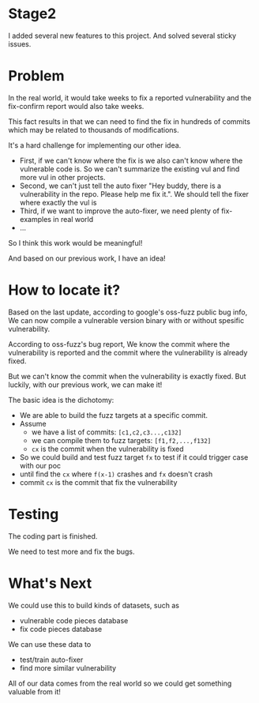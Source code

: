 # Stage2

I added several new features to this project. And solved several sticky issues.

# Problem

In the real world, it would take weeks to fix a reported vulnerability and the fix-confirm report would also take weeks.

This fact results in that we can need to find the fix in hundreds of commits which may be related to thousands of modifications. 

It's a hard challenge for implementing our other idea. 

- First, if we can't know where the fix is we also can't know where the vulnerable code is. So we can't summarize the existing vul and find more vul in other projects.
- Second, we can't just tell the auto fixer "Hey buddy, there is a vulnerability in the repo. Please help me fix it.". We should tell the fixer where exactly the vul is
- Third, if we want to improve the auto-fixer, we need plenty of fix-examples in real world
- ...

So I think this work would be meaningful!

And based on our previous work, I have an idea!

# How to locate it?

Based on the last update, according to google's oss-fuzz public bug info, We can now compile a vulnerable version binary with or without spesific vulnerability. 

According to oss-fuzz's bug report, We know the commit where the vulnerability is reported and the commit where the vulnerability is already fixed.

But we can't know the commit when the vulnerability is exactly fixed. But luckily, with our previous work, we can make it!

The basic idea is the dichotomy:
- We are able to build the fuzz targets at a specific commit.
- Assume 
  - we have a list of commits: `[c1,c2,c3...,c132]`
  - we can compile them to fuzz targets: `[f1,f2,...,f132]`
  - `cx` is the commit when the vulnerability is fixed
- So we could build and test fuzz target `fx` to test if it could trigger case with our poc 
- until find the `cx` where `f(x-1)` crashes and `fx` doesn't crash
- commit `cx` is the commit that fix the vulnerability

# Testing

The coding part is finished. 


We need to test more and fix the bugs.

# What's Next

We could use this to build kinds of datasets, such as 

- vulnerable code pieces database
- fix code pieces database

We can use these data to

- test/train auto-fixer
- find more similar vulnerability


All of our data comes from the real world so we could get something valuable from it!
